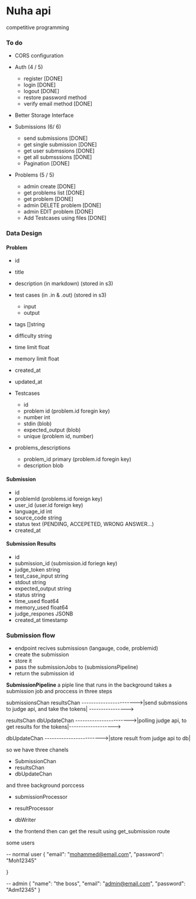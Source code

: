 # Nuha api

competitive programming



### To do


- CORS configuration
- Auth (4 / 5)
  - register [DONE]
  - login [DONE]
  - logout [DONE]
  - restore password method
  - verify email method [DONE]


- Better Storage Interface


- Submissions (6/ 6)
  - send submissions [DONE]
  - get single submission [DONE]
  - get user submssions [DONE]
  - get all submsssions [DONE]
  - Pagination [DONE]

- Problems (5 / 5)
  - admin create [DONE]
  - get problems list [DONE]
  - get problem [DONE]
  - admin DELETE problem [DONE]
  - admin EDIT problem [DONE]
  - Add Testcases using files [DONE]



### Data Design

#### Problem

- id
- title
- description (in markdown) (stored in s3)
- test cases (in .in & .out) (stored in s3)
  - input
  - output
- tags []string
- difficulty string
- time limit float
- memory limit float
- created_at
- updated_at

- Testcases
  - id
  - problem id (problem.id foregin key)
  - number int
  - stdin (blob)
  - expected_output (blob)
  - unique (problem id, number)

- problems_descriptions
  - problem_id primary (problem.id foregin key)
  - description blob


#### Submission
- id
- problemId (problems.id foreign key)
- user_id (user.id foreign key)
- language_id int
- source_code string
- status text (PENDING, ACCEPETED, WRONG ANSWER...)
- created_at


#### Submission Results
- id
- submission_id (submission.id foriegn key)
- judge_token string
- test_case_input string
- stdout string
- expected_output string
- status string
- time_used float64
- memory_used float64
- judge_respones JSONB
- created_at timestamp





### Submission flow

- endpoint recives submissiosn (langauge, code, problemid)
- create the submission
- store it
- pass the submissionJobs to (submissionsPipeline)
- return the submission id

**SubmissionPipeline**
a piple line that runs in the background
takes a submission job and proccess in three steps


submissionsChan                                                               resultsChan
----------------------->|send submssions to judge api, and take the tokens| ---------------->

resultsChan                                                                  dbUpdateChan
----------------------->|polling judge api, to get results for the tokens|------------------->

dbUpdateChan
------------------------>|store result from judge api to db|


so we have three chanels
- SubmissionChan
- resultsChan
- dbUpdateChan

and three background porccess
- submissionProcessor
- resultProcessor
- dbWriter







- the frontend then can get the result using get_submission route

some users

-- normal user
{
    "email": "mohammed@email.com",
    "password": "Moh12345"

}


-- admin
{
    "name": "the boss",
    "email": "admin@email.com",
    "password": "Adm12345"
}
